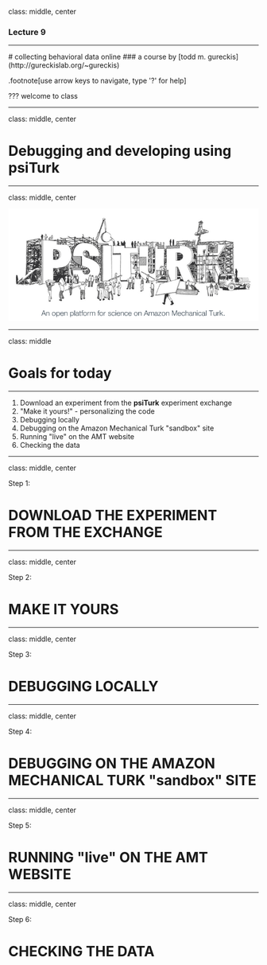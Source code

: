 class: middle, center

### Lecture 9
<hr>
# collecting behavioral data online
### a course by [todd m. gureckis](http://gureckislab.org/~gureckis)

.footnote[use arrow keys to navigate, type '?' for help]

???
welcome to class

---

class: middle, center

# Debugging and developing using **psiTurk**

---
class:  middle, center

<img src="images/psiturklogo.png" width="600px">

---
class:  middle

# Goals for today
<hr>

1. Download an experiment from the **psiTurk** experiment exchange
2. "Make it yours!"  - personalizing the code
3. Debugging locally
4. Debugging on the Amazon Mechanical Turk "sandbox" site
5. Running "live" on the AMT website
6. Checking the data


---

class: middle, center

Step 1:
# DOWNLOAD THE EXPERIMENT FROM THE EXCHANGE

---

class: middle, center

Step 2:
# MAKE IT YOURS

---

class: middle, center

Step 3:
# DEBUGGING LOCALLY

---

class: middle, center

Step 4:
# DEBUGGING ON THE AMAZON MECHANICAL TURK "sandbox" SITE

---

class: middle, center

Step 5:
# RUNNING "live" ON THE AMT WEBSITE

---

class: middle, center

Step 6:
# CHECKING THE DATA
